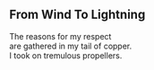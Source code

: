 From Wind To Lightning
----------------------
The reasons for my respect  
are gathered in my tail of copper.  
I took on tremulous propellers.  
